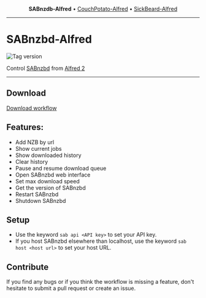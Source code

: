 <p align="center">
<b>SABnzdb-Alfred</b> &bull; 
<a href="https://github.com/Fogh/CouchPotato-Alfred">CouchPotato-Alfred</a> &bull; 
<a href="https://github.com/Fogh/Sickbeard-Alfred">SickBeard-Alfred</a>
</p>

-------

SABnzbd-Alfred
==============
![Tag version](http://img.shields.io/github/tag/Fogh/SABnzbd-Alfred.svg?style=flat)

Control [SABnzbd](http://sabnzbd.org/) from [Alfred 2](http://www.alfredapp.com/)

------

## Download

[Download workflow](https://github.com/Fogh/SABnzbd-Alfred/raw/master/SABnzbd.alfredworkflow)

## Features: 

* Add NZB by url
* Show current jobs
* Show downloaded history
* Clear history
* Pause and resume download queue
* Open SABnzbd web interface
* Set max download speed
* Get the version of SABnzbd
* Restart SABnzbd
* Shutdown SABnzbd

## Setup

* Use the keyword `sab api <API key>` to set your API key.
* If you host SABnzbd elsewhere than localhost, use the keyword `sab host <host url>` to set your host URL.

## Contribute

If you find any bugs or if you think the workflow is missing a feature, don't hesitate to submit a pull request or create an issue.
